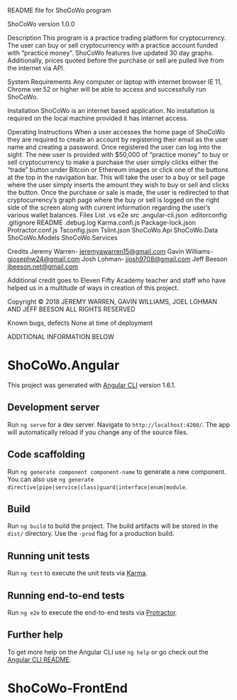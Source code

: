 README file for ShoCoWo program

ShoCoWo version 1.0.0 

Description
This program is a practice trading platform for cryptocurrency. The user can buy or sell cryptocurrency with a practice account funded with “practice money”. ShoCoWo features live updated 30 day graphs. Additionally, prices quoted before the purchase or sell are pulled live from the internet via API. 

System Requirements
Any computer or laptop with internet browser IE 11, Chrome ver.52 or higher will be able to access and successfully run ShoCoWo.

Installation
ShoCoWo is an internet based application. No installation is required on the local machine provided it has internet access. 

Operating Instructions
When a user accesses the home page of ShoCoWo they are required to create an account by registering their email as the user name and creating a password. Once registered the user can log into the sight. The new user is provided with $50,000 of “practice money” to buy or sell cryptocurrency to make a purchase the user simply clicks either the “trade” button under Bitcoin or Ethereum images or click one of the buttons at the top in the navigation bar. This will take the user to a buy or sell page where the user simply inserts the amount they wish to buy or sell and clicks the button. Once the purchase or sale is made, the user is redirected to that cryptocurrency’s graph page where the buy or sell is logged on the right side of the screen along with current information regarding the user’s various wallet balances. 
Files List
.vs
 e2e
src
.angular-cli.json
.editorconfig
.gitignore
README
.debug.log
Karma.confi.js
Package-lock.json
Protractor.conf.js
Tsconfig.json
Tslint.json
ShoCoWo.Api
ShoCoWo.Data
ShoCoWo.Models
ShoCoWo.Services

Credits
Jeremy Warren-	jeremyawarren15@gmail.com
 Gavin Williams- 	gjosephw24@gmail.com
Josh Lohman-	jjosh9708@gmail.com	
Jeff Beeson jbeeson.net@gmail.com

Additional credit goes to Eleven Fifty Academy teacher and staff who have helped us in a multitude of ways in creation of this project. 

Copyright
© 2018 JEREMY WARREN, GAVIN WILLIAMS, JOEL LOHMAN AND JEFF BEESON  ALL RIGHTS RESERVED 

Known bugs, defects
None at time of deployment 

ADDITIONAL INFORMATION BELOW

# ShoCoWo.Angular

This project was generated with [Angular CLI](https://github.com/angular/angular-cli) version 1.6.1.

## Development server

Run `ng serve` for a dev server. Navigate to `http://localhost:4200/`. The app will automatically reload if you change any of the source files.

## Code scaffolding

Run `ng generate component component-name` to generate a new component. You can also use `ng generate directive|pipe|service|class|guard|interface|enum|module`.

## Build

Run `ng build` to build the project. The build artifacts will be stored in the `dist/` directory. Use the `-prod` flag for a production build.

## Running unit tests

Run `ng test` to execute the unit tests via [Karma](https://karma-runner.github.io).

## Running end-to-end tests

Run `ng e2e` to execute the end-to-end tests via [Protractor](http://www.protractortest.org/).

## Further help

To get more help on the Angular CLI use `ng help` or go check out the [Angular CLI README](https://github.com/angular/angular-cli/blob/master/README.md).
# ShoCoWo-FrontEnd

